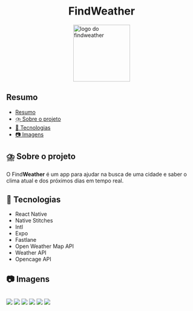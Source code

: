 <style>
    :root {
        font-size: 62.5%
    }

    .header {
        width: 100%;
        flex: 1;
        display: flex;
        justify-content: center;
        align-items: center;
        flex-direction: column;
    }

    .header img {
        width: 15rem;
    }

    .gallery {
        display: flex;
        flex-grow: wrap;
        flex-basis: 1;
    }
</style>



<div class="header">
    <h1>Find<strong>Weather</strong></h1>
    <img src="./assets/icon.png" alt="logo do findweather">
</div>

## Resumo
- [Resumo](#resumo)
- [⛈️ Sobre o projeto](#️⛈️-sobre-o-projeto)
- [🔧 Tecnologias](#🔧-tecnologias)
- [📷 Imagens](#📷-imagens)


## ⛈️ Sobre o projeto

O Find**Weather** é um app para ajudar na busca de uma cidade e saber o clima atual e dos próximos dias em tempo real.

## 🔧 Tecnologias

- React Native
- Native Stitches
- Intl
- Expo
- Fastlane
- Open Weather Map API
- Weather API
- Opencage API

## 📷 Imagens

<div class="gallery">

![](./docs/screenshots/welcome.png)
![](./docs/screenshots/empty-home.png)
![](./docs/screenshots/search.png)
![](./docs/screenshots/search-result.png)
![](./docs/screenshots/location-data-home.png)
![](./docs/screenshots/next-days.png)

</div>
